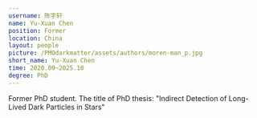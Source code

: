 ```yaml
---
username: 陈宇轩
name: Yu-Xuan Chen
position: Former
location: China
layout: people
picture: /PMOdarkmatter/assets/authors/moren-man_p.jpg
short_name: Yu-Xuan Chen
time: 2020.09~2025.10
degree: PhD
---
```

Former PhD student.
The title of PhD thesis: "Indirect Detection of Long-Lived Dark Particles in Stars"
